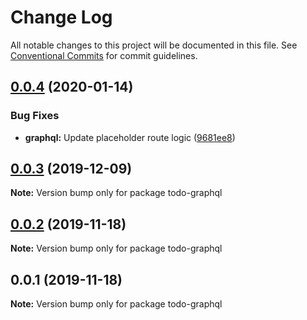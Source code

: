 # Change Log

All notable changes to this project will be documented in this file.
See [Conventional Commits](https://conventionalcommits.org) for commit guidelines.

## [0.0.4](https://github.com/iknowhtml/node-template/compare/v0.0.3...v0.0.4) (2020-01-14)


### Bug Fixes

* **graphql:** Update placeholder route logic ([9681ee8](https://github.com/iknowhtml/node-template/commit/9681ee8c0b10741314d09de0ce99b3c7d6d3582a))





## [0.0.3](https://github.com/iknowhtml/node-template/compare/v0.0.1...v0.0.3) (2019-12-09)

**Note:** Version bump only for package todo-graphql





## [0.0.2](https://github.com/iknowhtml/node-template/compare/v0.0.1...v0.0.2) (2019-11-18)

**Note:** Version bump only for package todo-graphql





## 0.0.1 (2019-11-18)

**Note:** Version bump only for package todo-graphql

